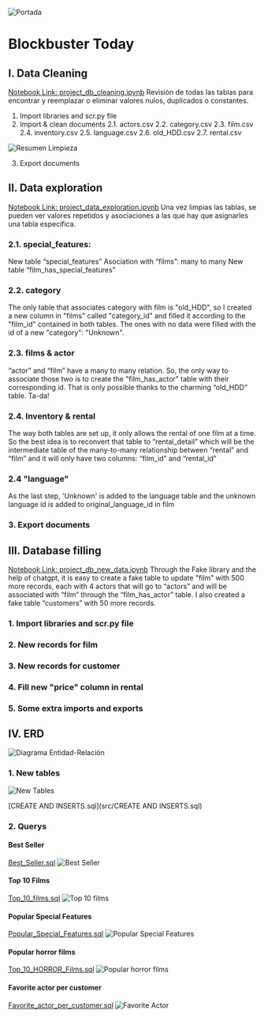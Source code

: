 ![Portada](img/portada.png)

# Blockbuster Today

## I. Data Cleaning
[Notebook Link: project_db_cleaning.ipynb](src/project_db_cleaning.ipynb)
Revisión de todas las tablas para encontrar y reemplazar o eliminar valores nulos, duplicados o constantes.

1. Import libraries and scr.py file
2. Import & clean documents
   2.1. actors.csv
   2.2. category.csv
   2.3. film.csv
   2.4. inventory.csv
   2.5. language.csv
   2.6. old_HDD.csv
   2.7. rental.csv

![Resumen Limpieza](img/resume_cleaning_table.png)

3. Export documents

## II. Data exploration
[Notebook Link: project_data_exploration.ipynb](src/project_data_exploration.ipynb)
Una vez limpias las tablas, se pueden ver valores repetidos y asociaciones a las que hay que asignarles una tabla específica.

### 2.1. special_features:
   New table “special_features”
   Asociation with “films”: many to many
   New table “film_has_special_features”

### 2.2. category
   The only table that associates category with film is "old_HDD", so I created a new column in "films" called "category_id" and filled it according to the "film_id" contained in both tables. 
   The ones with no data were filled with the id of a new "category": "Unknown".

### 2.3. films & actor
   “actor” and “film” have a many to many relation. So, the only way to associate those two is to create the "film_has_actor" table with their corresponding id. That is only possible thanks to the charming “old_HDD” table. Ta-da!

### 2.4. Inventory & rental
   The way both tables are set up, it only allows the rental of one film at a time. So the best idea is to reconvert that table to “rental_detail” which will be the intermediate table of the many-to-many relationship between “rental” and “film” and it will only have two columns: “film_id” and “rental_id”

### 2.4 "language"
   As the last step, 'Unknown' is added to the language table and the unknown language id is added to original_language_id in film

### 3. Export documents

## III. Database filling
[Notebook Link: project_db_new_data.ipynb](src/project_db_new_data.ipynb)
Through the Fake library and the help of chatgpt, it is easy to create a fake table to update "film" with 500 more records, each with 4 actors that will go to “actors” and will be associated with “film” through the “film_has_actor” table.
I also created a fake table “customers” with 50 more records.

### 1. Import libraries and scr.py file
### 2. New records for film
### 3. New records for customer
### 4. Fill new "price" column in rental
### 5. Some extra imports and exports

## IV. ERD
![Diagrama Entidad-Relación](img/ERD.png)

### 1. New tables

![New Tables](img/new_tables_ERD.png)

[CREATE AND INSERTS.sql](src/CREATE AND INSERTS.sql)

### 2. Querys
#### Best Seller
[Best_Seller.sql](src/Best_Seller.sql)
![Best Seller](img/best_seller.png)

#### Top 10 Films 
[Top_10_films.sql](src/top_10_films.sql)
![Top 10 films](img/top_10_films.png)

#### Popular Special Features
[Popular_Special_Features.sql](src/Popular_Special_Features.sql)
![Popular Special Features](img/popular_special_features.png)

#### Popular horror films
[Top_10_HORROR_Films.sql](src/Top_10_HORROR_Films.sql)
![Popular horror films](img/popular_HORROR_Films.png)

#### Favorite actor per customer
[Favorite_actor_per_customer.sql](src/Favorite_actor_per_customer.sql)
![Favorite Actor](img/favorite_actor.png)


